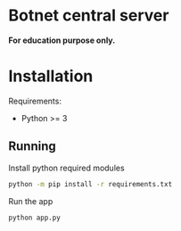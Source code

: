 # Botnet central server

**For education purpose only.**

# Installation

Requirements:
- Python >= 3

## Running

Install python required modules
```bash
python -m pip install -r requirements.txt
```

Run the app
```bash
python app.py
```